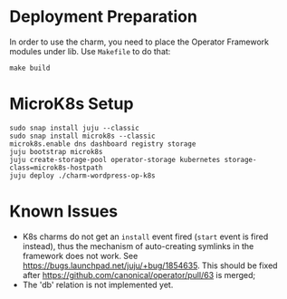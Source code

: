 # Deployment Preparation

In order to use the charm, you need to place the Operator Framework modules under lib. Use `Makefile` to do that:

```
make build
```

# MicroK8s Setup

```
sudo snap install juju --classic
sudo snap install microk8s --classic
microk8s.enable dns dashboard registry storage
juju bootstrap microk8s
juju create-storage-pool operator-storage kubernetes storage-class=microk8s-hostpath
juju deploy ./charm-wordpress-op-k8s
```

# Known Issues

* K8s charms do not get an `install` event fired (`start` event is fired instead), thus the mechanism of auto-creating symlinks in the framework does not work. See https://bugs.launchpad.net/juju/+bug/1854635. This should be fixed after https://github.com/canonical/operator/pull/63 is merged;
* The 'db' relation is not implemented yet.
